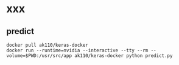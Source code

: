 # xxx

## predict

    docker pull ak110/keras-docker
    docker run --runtime=nvidia --interactive --tty --rm --volume=$PWD:/usr/src/app ak110/keras-docker python predict.py


